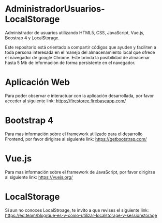 # AdministradorUsuarios-LocalStorage
Administrador de usuarios utilizando HTML5, CSS, JavaScript, Vue.js, Boostrap 4 y LocalStorage.

Este repositorio está orientado a compartir códigos que ayuden y faciliten a toda persona interesada en el manejo del almacenamiento local que ofrece el navegador de google Chrome. Este brinda la posibilidad de almacenar hasta 5 Mb de información de forma persistente en el navegador. 

# Aplicación Web
Para poder observar e interactuar con la aplicación desarrollada, por favor acceder al siguiente link: 
https://firestoree.firebaseapp.com/

# Bootstrap 4
Para mas información sobre el framework utilizado para el desarrollo Frontend, por favor dirigirse al siguiente link: https://getbootstrap.com/

# Vue.js
Para mas información sobre el framework de JavaScript, por favor dirigirse al siguiente link:
https://vuejs.org/

# LocalStorage
Si aun no conoces LocalStroage, te invito a que revises el siguiente link:
https://ed.team/blog/que-es-y-como-utilizar-localstorage-y-sessionstorage


